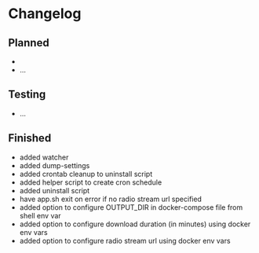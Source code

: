 # Changelog

## Planned

- 
- ...

## Testing

- ...

## Finished

- added watcher
- added dump-settings
- added crontab cleanup to uninstall script
- added helper script to create cron schedule
- added uninstall script
- have app.sh exit on error if no radio stream url specified
- added option to configure OUTPUT_DIR in docker-compose file from shell env var
- added option to configure download duration (in minutes) using docker env vars
- added option to configure radio stream url using docker env vars
